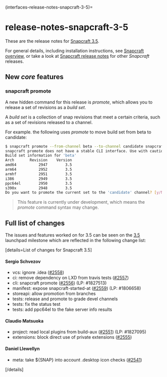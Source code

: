(interfaces-release-notes-snapcraft-3-5)=
# release-notes-snapcraft-3-5

These are the release notes for [Snapcraft 3.5](https://github.com/snapcore/snapcraft/releases/tag/3.5).

For general details, including installation instructions, see [Snapcraft overview](/), or take a look at [Snapcraft release notes](/) for other *Snapcraft* releases.

## New *core* features

### snapcraft promote

A new hidden command for this release is *promote*, which allows you to release a set of revisions as a *build set*.

A *build set* is a collection of snap revisions that meet a certain criteria, such as a set of revisions released to a channel.

For example. the following uses *promote* to move build set from beta to candidate:

```bash
$ snapcraft promote --from-channel beta --to-channel candidate snapcraft
snapcraft promote does not have a stable CLI interface. Use with caution in scripts.
Build set information for 'beta'
Arch       Revision    Version
amd64          2947        3.5
arm64          2952        3.5
armhf          2951        3.5
i386           2949        3.5
ppc64el        2950        3.5
s390x          2948        3.5
Do you want to promote the current set to the 'candidate' channel? [y/N]:
```

> This feature is currently under development, which means the *promote* command syntax may change.

## Full list of changes

The issues and features worked on for 3.5 can be seen on the [3.5](https://bugs.launchpad.net/snapcraft/+milestone/3.5) launchpad milestone which are reflected in the following change list:

[details=List of changes for Snapcraft 3.5]

#### Sergio Schvezov

-   vcs: ignore .idea ([#2558](https://github.com/snapcore/snapcraft/pull/2558))
-   ci: remove dependency on LXD from travis tests ([#2557](https://github.com/snapcore/snapcraft/pull/2557))
-   cli: snapcraft promote ([#2556](https://github.com/snapcore/snapcraft/pull/2556)) (LP: #1827513)
-   manifest: expose snapcraft-started-at ([#2559](https://github.com/snapcore/snapcraft/pull/2559)) (LP: #1806658)
-   storeapi: allow promotion from branches
-   tests: release and promote to grade devel channels
-   tests: fix the status test
-   tests: add ppc64el to the fake server info results

#### Claudio Matsuoka

-   project: read local plugins from build-aux ([#2551](https://github.com/snapcore/snapcraft/pull/2551)) (LP: #1827095)
-   extensions: block direct use of private extensions ([#2555](https://github.com/snapcore/snapcraft/pull/2555))

#### Daniel Llewellyn

-   meta: take ${SNAP} into account .desktop icon checks ([#2541](https://github.com/snapcore/snapcraft/pull/2541))

[/details]

